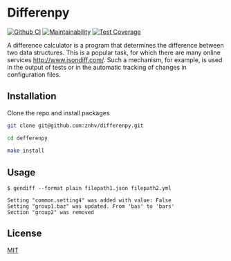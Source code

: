 # Differenpy

[![Github CI](https://github.com/notabu/python-project-lvl2/actions/workflows/ci.yml/badge.svg)](https://github.com/notabu/python-project-lvl2/actions/workflows/ci.yml) [![Maintainability](https://api.codeclimate.com/v1/badges/80babc02ce31b73413bf/maintainability)](https://codeclimate.com/github/notabu/python-project-lvl2/maintainability) [![Test Coverage](https://api.codeclimate.com/v1/badges/80babc02ce31b73413bf/test_coverage)](https://codeclimate.com/github/notabu/python-project-lvl2/test_coverage)


A difference calculator is a program that determines the difference between two data structures. This is a popular task, for which there are many online services http://www.jsondiff.com/. Such a mechanism, for example, is used in the output of tests or in the automatic tracking of changes in configuration files.

## Installation

Clone the repo and install packages
```sh
git clone git@github.com:znhv/differenpy.git

cd defferenpy
   
make install
```
   
## Usage

```shell
$ gendiff --format plain filepath1.json filepath2.yml

Setting "common.setting4" was added with value: False
Setting "group1.baz" was updated. From 'bas' to 'bars'
Section "group2" was removed
```

## License
[MIT](https://choosealicense.com/licenses/mit/)